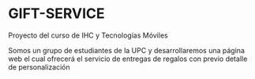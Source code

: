 # GIFT-SERVICE
Proyecto del curso de IHC y Tecnologías Móviles

Somos un grupo de estudiantes de la UPC y desarrollaremos una página web el cual ofrecerá el servicio de entregas de regalos con previo detalle de personalización 
